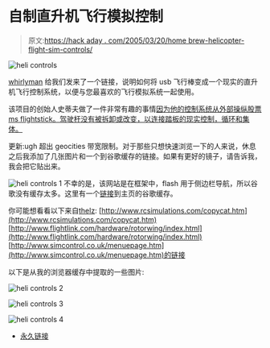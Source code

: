 # 自制直升机飞行模拟控制

> 原文:[https://hack aday . com/2005/03/20/home brew-helicopter-flight-sim-controls/](https://hackaday.com/2005/03/20/homebrew-helicopter-flight-sim-controls/)

![heli controls](img/310e18aba1fa468e1c7aa1f539483114.png)

[whirlyman](http://egems.blogspot.com/) 给我们发来了一个链接，说明如何将 usb 飞行棒变成一个现实的直升机飞行控制系统，以便与您最喜欢的飞行模拟系统一起使用。

该项目的创始人史蒂夫做了一件非常有趣的事情[因为他的控制系统从外部操纵股票 ms flightstick。驾驶杆没有被拆卸或改变，以连接踏板的现实控制，循环和集体。](http://ca.geocities.com/shanley0620%40rogers.com/)

更新:ugh 超出 geocities 带宽限制。对于那些只想快速浏览一下的人来说，休息之后我添加了几张图片和一个到谷歌缓存的链接。如果有更好的镜子，请告诉我，我会把它贴出来。

![heli controls 1](img/01eb4e886ea0ae665868621c3c4f6d86.png)
不幸的是，该网站是在框架中，flash 用于侧边栏导航，所以谷歌没有缓存太多。这里有一个[链接](http://64.233.167.104/search?q=cache:kokhP6qDM_sJ:ca.geocities.com/shanley0620%40rogers.com/mainpage.html+steve%27s+helicopter+controls+mainpage.html&hl=en)到主页的谷歌缓存。

你可能想看看以下来自[thelz](http://www.thelz.com/):
[http://www.rcsimulations.com/copycat.htm](http://www.rcsimulations.com/copycat.htm)
[http://www.flightlink.com/hardware/rotorwing/index.html](http://www.flightlink.com/hardware/rotorwing/index.html)
[http://www.simcontrol.co.uk/menuepage.htm](http://www.simcontrol.co.uk/menuepage.htm)的链接

以下是从我的浏览器缓存中提取的一些图片:

![heli controls 2](img/1e8f1ae258f0099dcf3f4a24ba2447fb.png)

![heli controls 3](img/bc3f31f7e846fe82836bc508f1c507d2.png)

![heli controls 4](img/d9699e6d4f12ea659d05cd68fc6e40d2.png)

*   [永久链接](http://ca.geocities.com/shanley0620%40rogers.com/)